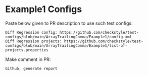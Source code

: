 # Example1 Configs
Paste below given to PR description to use such test configs:
```
Diff Regression config: https://github.com/checkstyle/test-configs/blob/main/ArrayTrailingComma/Example1/config.xml
Diff Regression projects: https://github.com/checkstyle/test-configs/blob/main/ArrayTrailingComma/Example1/list-of-projects.properties
```
Make comment in PR:
```
Github, generate report
```

